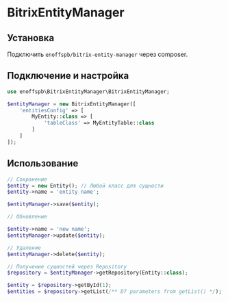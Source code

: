 # BitrixEntityManager

## Установка
Подключить `enoffspb/bitrix-entity-manager` через composer.

## Подключение и настройка

```php
use enoffspb\BitrixEntityManager\BitrixEntityManager;

$entityManager = new BitrixEntityManager([
    'entitiesConfig' => [
        MyEntity::class => [
            'tableClass' => MyEntityTable::class
        ]
    ]
]);
```

## Использование
```php
// Сохранение
$entity = new Entity(); // Любой класс для сущности
$entity->name = 'entity name';

$entityManager->save($entity);

// Обновление

$entity->name = 'new name';
$entityManager->update($entity);

// Удаление
$entityManager->delete($entity);

// Получение сущностей через Repository
$repository = $entityManager->getRepository(Entity::class);

$entity = $repository->getById(1);
$entities = $repository->getList(/** D7 parameters from getList() */);
```
